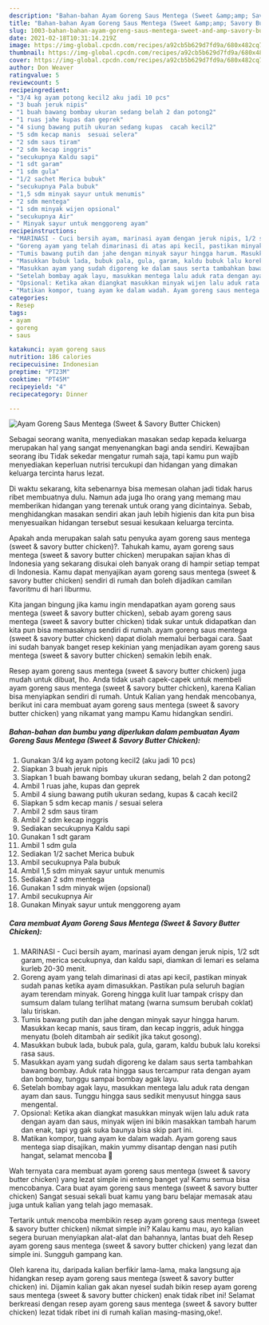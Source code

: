 ```yaml
---
description: "Bahan-bahan Ayam Goreng Saus Mentega (Sweet &amp;amp; Savory Butter Chicken) yang nikmat dan Mudah Dibuat"
title: "Bahan-bahan Ayam Goreng Saus Mentega (Sweet &amp;amp; Savory Butter Chicken) yang nikmat dan Mudah Dibuat"
slug: 1003-bahan-bahan-ayam-goreng-saus-mentega-sweet-and-amp-savory-butter-chicken-yang-nikmat-dan-mudah-dibuat
date: 2021-02-18T10:31:14.219Z
image: https://img-global.cpcdn.com/recipes/a92cb5b629d7fd9a/680x482cq70/ayam-goreng-saus-mentega-sweet-savory-butter-chicken-foto-resep-utama.jpg
thumbnail: https://img-global.cpcdn.com/recipes/a92cb5b629d7fd9a/680x482cq70/ayam-goreng-saus-mentega-sweet-savory-butter-chicken-foto-resep-utama.jpg
cover: https://img-global.cpcdn.com/recipes/a92cb5b629d7fd9a/680x482cq70/ayam-goreng-saus-mentega-sweet-savory-butter-chicken-foto-resep-utama.jpg
author: Don Weaver
ratingvalue: 5
reviewcount: 5
recipeingredient:
- "3/4 kg ayam potong kecil2 aku jadi 10 pcs"
- "3 buah jeruk nipis"
- "1 buah bawang bombay ukuran sedang belah 2 dan potong2"
- "1 ruas jahe kupas dan geprek"
- "4 siung bawang putih ukuran sedang kupas  cacah kecil2"
- "5 sdm kecap manis  sesuai selera"
- "2 sdm saus tiram"
- "2 sdm kecap inggris"
- "secukupnya Kaldu sapi"
- "1 sdt garam"
- "1 sdm gula"
- "1/2 sachet Merica bubuk"
- "secukupnya Pala bubuk"
- "1,5 sdm minyak sayur untuk menumis"
- "2 sdm mentega"
- "1 sdm minyak wijen opsional"
- "secukupnya Air"
- " Minyak sayur untuk menggoreng ayam"
recipeinstructions:
- "MARINASI - Cuci bersih ayam, marinasi ayam dengan jeruk nipis, 1/2 sdt garam, merica secukupnya, dan kaldu sapi, diamkan di lemari es selama kurleb 20-30 menit."
- "Goreng ayam yang telah dimarinasi di atas api kecil, pastikan minyak sudah panas ketika ayam dimasukkan. Pastikan pula seluruh bagian ayam terendam minyak. Goreng hingga kulit luar tampak crispy dan sumsum dalam tulang terlihat matang (warna sumsum berubah coklat) lalu tiriskan."
- "Tumis bawang putih dan jahe dengan minyak sayur hingga harum. Masukkan kecap manis, saus tiram, dan kecap inggris, aduk hingga menyatu (boleh ditambah air sedikit jika takut gosong)."
- "Masukkan bubuk lada, bubuk pala, gula, garam, kaldu bubuk lalu koreksi rasa saus."
- "Masukkan ayam yang sudah digoreng ke dalam saus serta tambahkan bawang bombay. Aduk rata hingga saus tercampur rata dengan ayam dan bombay, tunggu sampai bombay agak layu."
- "Setelah bombay agak layu, masukkan mentega lalu aduk rata dengan ayam dan saus. Tunggu hingga saus sedikit menyusut hingga saus mengental."
- "Opsional: Ketika akan diangkat masukkan minyak wijen lalu aduk rata dengan ayam dan saus, minyak wijen ini bikin masakkan tambah harum dan enak, tapi yg gak suka baunya bisa skip part ini."
- "Matikan kompor, tuang ayam ke dalam wadah. Ayam goreng saus mentega siap disajikan, makin yummy disantap dengan nasi putih hangat, selamat mencoba 🧡"
categories:
- Resep
tags:
- ayam
- goreng
- saus

katakunci: ayam goreng saus 
nutrition: 186 calories
recipecuisine: Indonesian
preptime: "PT23M"
cooktime: "PT45M"
recipeyield: "4"
recipecategory: Dinner

---
```



![Ayam Goreng Saus Mentega (Sweet &amp; Savory Butter Chicken)](https://img-global.cpcdn.com/recipes/a92cb5b629d7fd9a/680x482cq70/ayam-goreng-saus-mentega-sweet-savory-butter-chicken-foto-resep-utama.jpg)

Sebagai seorang wanita, menyediakan masakan sedap kepada keluarga merupakan hal yang sangat menyenangkan bagi anda sendiri. Kewajiban seorang ibu Tidak sekedar mengatur rumah saja, tapi kamu pun wajib menyediakan keperluan nutrisi tercukupi dan hidangan yang dimakan keluarga tercinta harus lezat.

Di waktu  sekarang, kita sebenarnya bisa memesan olahan jadi tidak harus ribet membuatnya dulu. Namun ada juga lho orang yang memang mau memberikan hidangan yang terenak untuk orang yang dicintainya. Sebab, menghidangkan masakan sendiri akan jauh lebih higienis dan kita pun bisa menyesuaikan hidangan tersebut sesuai kesukaan keluarga tercinta. 



Apakah anda merupakan salah satu penyuka ayam goreng saus mentega (sweet &amp; savory butter chicken)?. Tahukah kamu, ayam goreng saus mentega (sweet &amp; savory butter chicken) merupakan sajian khas di Indonesia yang sekarang disukai oleh banyak orang di hampir setiap tempat di Indonesia. Kamu dapat menyajikan ayam goreng saus mentega (sweet &amp; savory butter chicken) sendiri di rumah dan boleh dijadikan camilan favoritmu di hari liburmu.

Kita jangan bingung jika kamu ingin mendapatkan ayam goreng saus mentega (sweet &amp; savory butter chicken), sebab ayam goreng saus mentega (sweet &amp; savory butter chicken) tidak sukar untuk didapatkan dan kita pun bisa memasaknya sendiri di rumah. ayam goreng saus mentega (sweet &amp; savory butter chicken) dapat diolah memalui berbagai cara. Saat ini sudah banyak banget resep kekinian yang menjadikan ayam goreng saus mentega (sweet &amp; savory butter chicken) semakin lebih enak.

Resep ayam goreng saus mentega (sweet &amp; savory butter chicken) juga mudah untuk dibuat, lho. Anda tidak usah capek-capek untuk membeli ayam goreng saus mentega (sweet &amp; savory butter chicken), karena Kalian bisa menyiapkan sendiri di rumah. Untuk Kalian yang hendak mencobanya, berikut ini cara membuat ayam goreng saus mentega (sweet &amp; savory butter chicken) yang nikamat yang mampu Kamu hidangkan sendiri.

<!--inarticleads1-->

##### Bahan-bahan dan bumbu yang diperlukan dalam pembuatan Ayam Goreng Saus Mentega (Sweet &amp; Savory Butter Chicken):

1. Gunakan 3/4 kg ayam potong kecil2 (aku jadi 10 pcs)
1. Siapkan 3 buah jeruk nipis
1. Siapkan 1 buah bawang bombay ukuran sedang, belah 2 dan potong2
1. Ambil 1 ruas jahe, kupas dan geprek
1. Ambil 4 siung bawang putih ukuran sedang, kupas &amp; cacah kecil2
1. Siapkan 5 sdm kecap manis / sesuai selera
1. Ambil 2 sdm saus tiram
1. Ambil 2 sdm kecap inggris
1. Sediakan secukupnya Kaldu sapi
1. Gunakan 1 sdt garam
1. Ambil 1 sdm gula
1. Sediakan 1/2 sachet Merica bubuk
1. Ambil secukupnya Pala bubuk
1. Ambil 1,5 sdm minyak sayur untuk menumis
1. Sediakan 2 sdm mentega
1. Gunakan 1 sdm minyak wijen (opsional)
1. Ambil secukupnya Air
1. Gunakan  Minyak sayur untuk menggoreng ayam




<!--inarticleads2-->

##### Cara membuat Ayam Goreng Saus Mentega (Sweet &amp; Savory Butter Chicken):

1. MARINASI - Cuci bersih ayam, marinasi ayam dengan jeruk nipis, 1/2 sdt garam, merica secukupnya, dan kaldu sapi, diamkan di lemari es selama kurleb 20-30 menit.
1. Goreng ayam yang telah dimarinasi di atas api kecil, pastikan minyak sudah panas ketika ayam dimasukkan. Pastikan pula seluruh bagian ayam terendam minyak. Goreng hingga kulit luar tampak crispy dan sumsum dalam tulang terlihat matang (warna sumsum berubah coklat) lalu tiriskan.
1. Tumis bawang putih dan jahe dengan minyak sayur hingga harum. Masukkan kecap manis, saus tiram, dan kecap inggris, aduk hingga menyatu (boleh ditambah air sedikit jika takut gosong).
1. Masukkan bubuk lada, bubuk pala, gula, garam, kaldu bubuk lalu koreksi rasa saus.
1. Masukkan ayam yang sudah digoreng ke dalam saus serta tambahkan bawang bombay. Aduk rata hingga saus tercampur rata dengan ayam dan bombay, tunggu sampai bombay agak layu.
1. Setelah bombay agak layu, masukkan mentega lalu aduk rata dengan ayam dan saus. Tunggu hingga saus sedikit menyusut hingga saus mengental.
1. Opsional: Ketika akan diangkat masukkan minyak wijen lalu aduk rata dengan ayam dan saus, minyak wijen ini bikin masakkan tambah harum dan enak, tapi yg gak suka baunya bisa skip part ini.
1. Matikan kompor, tuang ayam ke dalam wadah. Ayam goreng saus mentega siap disajikan, makin yummy disantap dengan nasi putih hangat, selamat mencoba 🧡




Wah ternyata cara membuat ayam goreng saus mentega (sweet &amp; savory butter chicken) yang lezat simple ini enteng banget ya! Kamu semua bisa mencobanya. Cara buat ayam goreng saus mentega (sweet &amp; savory butter chicken) Sangat sesuai sekali buat kamu yang baru belajar memasak atau juga untuk kalian yang telah jago memasak.

Tertarik untuk mencoba membikin resep ayam goreng saus mentega (sweet &amp; savory butter chicken) nikmat simple ini? Kalau kamu mau, ayo kalian segera buruan menyiapkan alat-alat dan bahannya, lantas buat deh Resep ayam goreng saus mentega (sweet &amp; savory butter chicken) yang lezat dan simple ini. Sungguh gampang kan. 

Oleh karena itu, daripada kalian berfikir lama-lama, maka langsung aja hidangkan resep ayam goreng saus mentega (sweet &amp; savory butter chicken) ini. Dijamin kalian gak akan nyesel sudah bikin resep ayam goreng saus mentega (sweet &amp; savory butter chicken) enak tidak ribet ini! Selamat berkreasi dengan resep ayam goreng saus mentega (sweet &amp; savory butter chicken) lezat tidak ribet ini di rumah kalian masing-masing,oke!.

